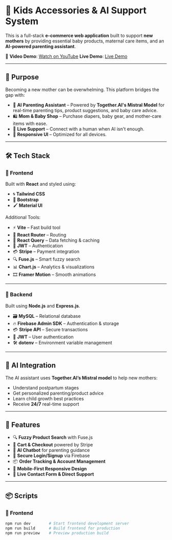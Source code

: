 # 👶 Kids Accessories & AI Support System

This is a full-stack **e-commerce web application** built to support **new mothers** by providing essential baby products, maternal care items, and an **AI-powered parenting assistant**.

🎥 **Video Demo**: [Watch on YouTube](https://youtu.be/Y3R7-EHfLJ8?si=pg7Uf_KqdrJMgWvX)
**Live Demo**: [Live Demo](https://kids-accessories-ecommerce-5.onrender.com/)

---

## 🧠 Purpose

Becoming a new mother can be overwhelming. This platform bridges the gap with:

- 🤖 **AI Parenting Assistant** – Powered by **Together.AI's Mistral Model** for real-time parenting tips, product suggestions, and baby care advice.  
- 🛍️ **Mom & Baby Shop** – Purchase diapers, baby gear, and mother-care items with ease.  
- 💬 **Live Support** – Connect with a human when AI isn't enough.  
- 📱 **Responsive UI** – Optimized for all devices.

---

## 🛠 Tech Stack

### 🔹 Frontend

Built with **React** and styled using:

- 🌀 **Tailwind CSS**
- 🧩 **Bootstrap**
- 🖌️ **Material UI**

Additional Tools:
- ⚡ **Vite** – Fast build tool
- 🔀 **React Router** – Routing
- 🔄 **React Query** – Data fetching & caching
- 🔐 **JWT** – Authentication
- 💳 **Stripe** – Payment integration
- 🔍 **Fuse.js** – Smart fuzzy search
- 📊 **Chart.js** – Analytics & visualizations
- 🎞️ **Framer Motion** – Smooth animations

---

### 🔸 Backend

Built using **Node.js** and **Express.js**.

- 🗃️ **MySQL** – Relational database
- 🔥 **Firebase Admin SDK** – Authentication & storage
- 💳 **Stripe API** – Secure transactions
- 🔐 **JWT** – User authentication
- 🛠️ **dotenv** – Environment variable management

---

## 🤖 AI Integration

The AI assistant uses **Together.AI’s Mistral model** to help new mothers:

- Understand postpartum stages
- Get personalized parenting/product advice
- Learn child growth best practices
- Receive **24/7** real-time support

---

## 🚀 Features

- 🔍 **Fuzzy Product Search** with Fuse.js  
- 🛒 **Cart & Checkout** powered by Stripe  
- 🧠 **AI Chatbot** for parenting guidance  
- 🔐 **Secure Login/Signup** via Firebase  
- 📦 **Order Tracking & Account Management**  
- 📱 **Mobile-First Responsive Design**  
- 💬 **Live Contact Form & Direct Support**

---

## 📦 Scripts

### 🔧 Frontend

```bash
npm run dev        # Start frontend development server
npm run build      # Build frontend for production
npm run preview    # Preview production build
